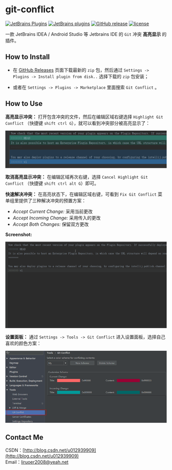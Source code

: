 # git-conflict


[![JetBrains Plugins](https://img.shields.io/jetbrains/plugin/v/10656-git-conflict.svg)](https://plugins.jetbrains.com/plugin/10656-git-conflict)
[![JetBrains plugins](https://img.shields.io/jetbrains/plugin/d/10656-git-conflict.svg)](https://plugins.jetbrains.com/plugin/10656-git-conflict)
[![GitHub release](https://img.shields.io/github/release/liying2008/git-conflict.svg)](https://github.com/liying2008/git-conflict/releases)
[![license](https://img.shields.io/github/license/liying2008/git-conflict.svg)](https://github.com/liying2008/git-conflict/blob/master/LICENSE)

一款 JetBrains IDEA / Android Studio 等 Jetbrains IDE 的 `Git` 冲突 **高亮显示** 的插件。

## How to Install

- 在 [GitHub Releases](https://github.com/liying2008/git-conflict/releases) 页面下载最新的 `zip` 包，然后通过 `Settings -> Plugins -> Install plugin from disk..` 选择下载的 `zip` 包安装；

- 或者在 `Settings -> Plugins -> Marketplace` 里面搜索 `Git Conflict` 。

## How to Use

**高亮显示冲突：** 打开包含冲突的文件，然后在编辑区域右键选择 `Highlight Git Conflict` （快捷键 `shift ctrl G`），就可以看到冲突部分被高亮显示了：

![highlight-git-conflict](example/highlight-git-conflict.png)

**取消高亮显示冲突：** 在编辑区域再次右键，选择 `Cancel Highlight Git Conflict` （快捷键 `shift ctrl alt G`）即可。

**快速解决冲突：** 在高亮状态下，在编辑区域右键，可看到 `Fix Git Conflict` 菜单组里提供了三种解决冲突的预置方案：
- *Accept Current Change:*  采用当前更改
- *Accept Incoming Change:*  采用传入的更改
- *Accept Both Changes:*  保留双方更改

**Screenshot:**

![fix-git-conflict](example/fix-git-conflict.gif)

**设置面板：** 通过 `Settings -> Tools -> Git Conflict` 进入设置面板，选择自己喜欢的颜色方案：

![settings-panel](example/settings-panel.png)

## Contact Me

CSDN：[http://blog.csdn.net/u012939909](http://blog.csdn.net/u012939909)    
Email：[liruoer2008@yeah.net](mailto:liruoer2008@yeah.net)  